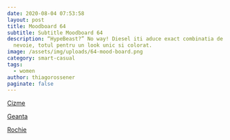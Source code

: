 ```yaml
---
date: 2020-08-04 07:53:58
layout: post
title: Moodboard 64
subtitle: Subtitle Moodboard 64
description: “HypeBeast?” No way! Diesel iti aduce exact combinatia de care ai
  nevoie, totul pentru un look unic si colorat.
image: /assets/img/uploads/64-mood-board.png
category: smart-casual
tags:
  - women
author: thiagorossener
paginate: false
---
```

[Cizme](http://bit.do/fHdKP)

[Geanta](http://bit.do/fHdKR)

[Rochie](http://bit.do/fHdKT)
